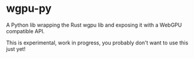 # wgpu-py

A Python lib wrapping the Rust wgpu lib and exposing it with a WebGPU compatible API.

This is experimental, work in progress, you probably don't want to use this just yet!
